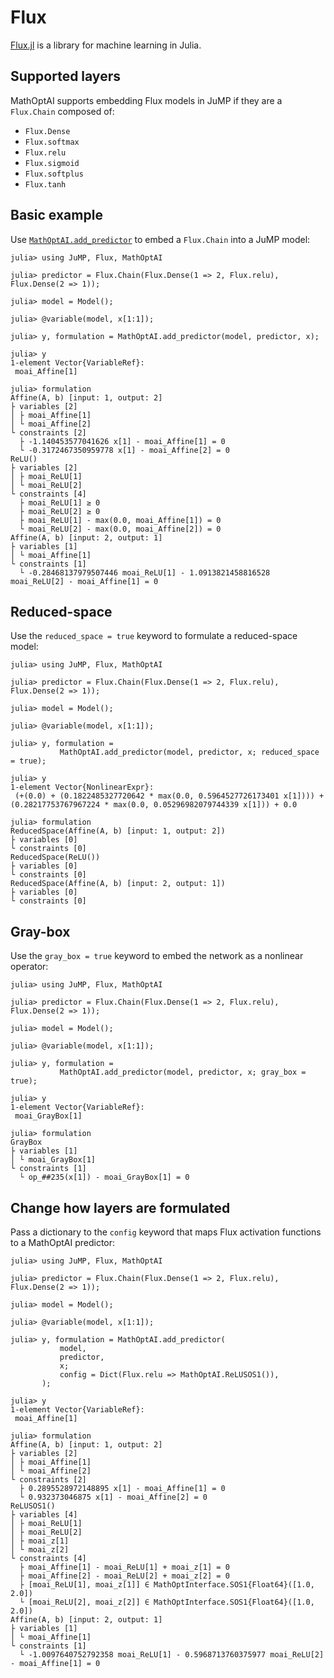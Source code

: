 # Flux

[Flux.jl](https://github.com/FluxML/Flux.jl) is a library for machine learning
in Julia.

## Supported layers

MathOptAI supports embedding Flux models in JuMP if they are a `Flux.Chain`
composed of:

 * `Flux.Dense`
 * `Flux.softmax`
 * `Flux.relu`
 * `Flux.sigmoid`
 * `Flux.softplus`
 * `Flux.tanh`

## Basic example

Use [`MathOptAI.add_predictor`](@ref) to embed a `Flux.Chain` into a JuMP model:

```jldoctest
julia> using JuMP, Flux, MathOptAI

julia> predictor = Flux.Chain(Flux.Dense(1 => 2, Flux.relu), Flux.Dense(2 => 1));

julia> model = Model();

julia> @variable(model, x[1:1]);

julia> y, formulation = MathOptAI.add_predictor(model, predictor, x);

julia> y
1-element Vector{VariableRef}:
 moai_Affine[1]

julia> formulation
Affine(A, b) [input: 1, output: 2]
├ variables [2]
│ ├ moai_Affine[1]
│ └ moai_Affine[2]
└ constraints [2]
  ├ -1.140453577041626 x[1] - moai_Affine[1] = 0
  └ -0.3172467350959778 x[1] - moai_Affine[2] = 0
ReLU()
├ variables [2]
│ ├ moai_ReLU[1]
│ └ moai_ReLU[2]
└ constraints [4]
  ├ moai_ReLU[1] ≥ 0
  ├ moai_ReLU[2] ≥ 0
  ├ moai_ReLU[1] - max(0.0, moai_Affine[1]) = 0
  └ moai_ReLU[2] - max(0.0, moai_Affine[2]) = 0
Affine(A, b) [input: 2, output: 1]
├ variables [1]
│ └ moai_Affine[1]
└ constraints [1]
  └ -0.28468137979507446 moai_ReLU[1] - 1.0913821458816528 moai_ReLU[2] - moai_Affine[1] = 0
```

## Reduced-space

Use the `reduced_space = true` keyword to formulate a reduced-space model:

```jldoctest
julia> using JuMP, Flux, MathOptAI

julia> predictor = Flux.Chain(Flux.Dense(1 => 2, Flux.relu), Flux.Dense(2 => 1));

julia> model = Model();

julia> @variable(model, x[1:1]);

julia> y, formulation =
           MathOptAI.add_predictor(model, predictor, x; reduced_space = true);

julia> y
1-element Vector{NonlinearExpr}:
 (+(0.0) + (0.1822485327720642 * max(0.0, 0.5964527726173401 x[1]))) + (0.28217753767967224 * max(0.0, 0.05296982079744339 x[1])) + 0.0

julia> formulation
ReducedSpace(Affine(A, b) [input: 1, output: 2])
├ variables [0]
└ constraints [0]
ReducedSpace(ReLU())
├ variables [0]
└ constraints [0]
ReducedSpace(Affine(A, b) [input: 2, output: 1])
├ variables [0]
└ constraints [0]
```

## Gray-box

Use the `gray_box = true` keyword to embed the network as a nonlinear operator:

```jldoctest
julia> using JuMP, Flux, MathOptAI

julia> predictor = Flux.Chain(Flux.Dense(1 => 2, Flux.relu), Flux.Dense(2 => 1));

julia> model = Model();

julia> @variable(model, x[1:1]);

julia> y, formulation =
           MathOptAI.add_predictor(model, predictor, x; gray_box = true);

julia> y
1-element Vector{VariableRef}:
 moai_GrayBox[1]

julia> formulation
GrayBox
├ variables [1]
│ └ moai_GrayBox[1]
└ constraints [1]
  └ op_##235(x[1]) - moai_GrayBox[1] = 0
```

## Change how layers are formulated

Pass a dictionary to the `config` keyword that maps Flux activation functions to
a MathOptAI predictor:

```jldoctest
julia> using JuMP, Flux, MathOptAI

julia> predictor = Flux.Chain(Flux.Dense(1 => 2, Flux.relu), Flux.Dense(2 => 1));

julia> model = Model();

julia> @variable(model, x[1:1]);

julia> y, formulation = MathOptAI.add_predictor(
           model,
           predictor,
           x;
           config = Dict(Flux.relu => MathOptAI.ReLUSOS1()),
       );

julia> y
1-element Vector{VariableRef}:
 moai_Affine[1]

julia> formulation
Affine(A, b) [input: 1, output: 2]
├ variables [2]
│ ├ moai_Affine[1]
│ └ moai_Affine[2]
└ constraints [2]
  ├ 0.2895528972148895 x[1] - moai_Affine[1] = 0
  └ 0.932373046875 x[1] - moai_Affine[2] = 0
ReLUSOS1()
├ variables [4]
│ ├ moai_ReLU[1]
│ ├ moai_ReLU[2]
│ ├ moai_z[1]
│ └ moai_z[2]
└ constraints [4]
  ├ moai_Affine[1] - moai_ReLU[1] + moai_z[1] = 0
  ├ moai_Affine[2] - moai_ReLU[2] + moai_z[2] = 0
  ├ [moai_ReLU[1], moai_z[1]] ∈ MathOptInterface.SOS1{Float64}([1.0, 2.0])
  └ [moai_ReLU[2], moai_z[2]] ∈ MathOptInterface.SOS1{Float64}([1.0, 2.0])
Affine(A, b) [input: 2, output: 1]
├ variables [1]
│ └ moai_Affine[1]
└ constraints [1]
  └ -1.0097640752792358 moai_ReLU[1] - 0.5968713760375977 moai_ReLU[2] - moai_Affine[1] = 0
```
